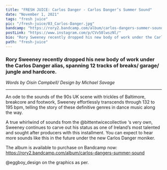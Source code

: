 ```yaml
---
title: "FRESH JUICE: Carlos Danger - Carlos Danger’s Summer Sound"
date: "November 1, 2021"
tags: "fresh juice"
pic: "/fresh-juice/03_Carlos-Danger.jpg"
bandcamp: "https://rory2.bandcamp.com/album/carlos-dangers-summer-sound"
postLink: "https://www.instagram.com/p/CVv58lwszNl/"
bio: "Rory Sweeney recently dropped his new body of work under the Carlos Danger alias..."
path: "fresh-juice"
---
```


### Rory Sweeney recently dropped his new body of work under the Carlos Danger alias, spanning 12 tracks of breaks/ garage/ jungle and hardcore.

<p class="smallText"><i>Words by Oisín Campbell/ Design by Michael Savage</i></p>

<hr>

An ode to the sounds of the 90s UK scene with trickles of Baltimore, breakcore and footwork, Sweeney effortlessly transcends through 132 to 195 bpm, telling the story of these definitive genres in dance music along the way.

A true whirlwind of sounds from the @bittentwicecollective ‘s very own, Sweeney continues to carve out his status as one of Ireland’s most talented and sought after producers with this installment. You can expect to hear more sounds like this in the future under the new Carlos Danger moniker.

The album is available to purchase on Bandcamp now: https://rory2.bandcamp.com/album/carlos-dangers-summer-sound

@eggboy_design on the graphics as per.
